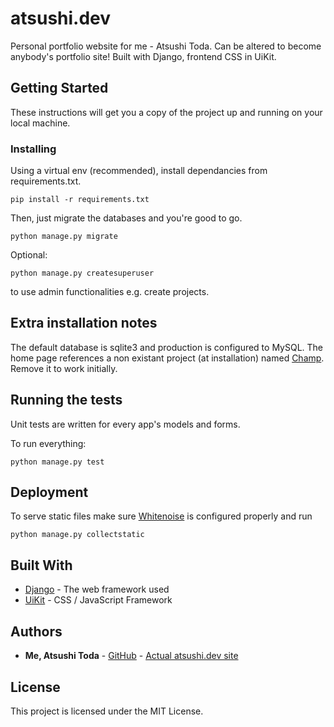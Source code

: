 # atsushi.dev

Personal portfolio website for me - Atsushi Toda. Can be altered to become anybody's portfolio site! Built with Django, frontend CSS in UiKit.

## Getting Started

These instructions will get you a copy of the project up and running on your local machine.

### Installing

Using a virtual env (recommended), install dependancies from requirements.txt.

```
pip install -r requirements.txt
```
Then, just migrate the databases and you're good to go.
```
python manage.py migrate
```
Optional:
```
python manage.py createsuperuser
```

to use admin functionalities e.g. create projects.


## Extra installation notes
The default database is sqlite3 and production is configured to MySQL.
The home page references a non existant project (at installation) named [Champ](https://champ.atsushi.dev/). Remove it to work initially.

## Running the tests

Unit tests are written for every app's models and forms.

To run everything:
```
python manage.py test
```

## Deployment

To serve static files make sure [Whitenoise](http://whitenoise.evans.io/en/stable/django.html) is configured properly and run
```
python manage.py collectstatic
```

## Built With

* [Django](https://docs.djangoproject.com/en/2.2/) - The web framework used
* [UiKit](https://getuikit.com/docs/introduction) - CSS / JavaScript Framework

## Authors

* **Me, Atsushi Toda** - [GitHub](https://github.com/broadsinatlanta) - [Actual atsushi.dev site](https://www.atsushi.dev)

## License

This project is licensed under the MIT License.
